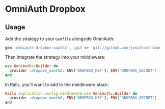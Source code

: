 OmniAuth Dropbox
================

Usage
-----

Add the strategy to your `Gemfile` alongside OmniAuth:

```ruby
gem 'omniauth-dropbox-oauth2', :git => 'git://github.com/jonathantribouharet/omniauth-dropbox-oauth2.git'
```

Then integrate the strategy into your middleware:

```ruby
use OmniAuth::Builder do
  provider :dropbox_oauth2, ENV['DROPBOX_KEY'], ENV['DROPBOX_SECRET']
end
```

In Rails, you'll want to add to the middleware stack:

```ruby
Rails.application.config.middleware.use OmniAuth::Builder do
  provider :dropbox_oauth2, ENV['DROPBOX_KEY'], ENV['DROPBOX_SECRET']
end
```